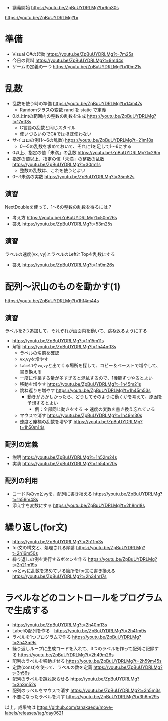 - 講義開始
https://youtu.be/ZpBuUYDRLMg?t=6m30s

https://youtu.be/ZpBuUYDRLMg?t=


# 準備
- Visual C#の起動 https://youtu.be/ZpBuUYDRLMg?t=7m25s
- 今日の資料 https://youtu.be/ZpBuUYDRLMg?t=9m44s
- ゲームの定義の一つ https://youtu.be/ZpBuUYDRLMg?t=10m21s

# 乱数
- 乱数を使う時の準備 https://youtu.be/ZpBuUYDRLMg?t=14m47s
  - Randomクラスの変数 rand を static で定義
- 0以上intの範囲内の整数の乱数を生成 https://youtu.be/ZpBuUYDRLMg?t=17m18s
  - C言語の乱数と同じスタイル
  - 使いづらいのでC#ではほぼ使わない
- サイコロの例(1～6の乱数) https://youtu.be/ZpBuUYDRLMg?t=21m18s
  - 0～5の乱数を求めておいて、それに1を足して1～6にする
- 0以上、指定の値「未満」の乱数 https://youtu.be/ZpBuUYDRLMg?t=29m
- 指定の値以上、指定の値「未満」の整数の乱数 https://youtu.be/ZpBuUYDRLMg?t=30m11s
  - 整数の乱数は、これを使うとよい
- 0～1未満の実数 https://youtu.be/ZpBuUYDRLMg?t=35m52s

## 演習
NextDoubleを使って、1～6の整数の乱数を得るには？

- 考え方 https://youtu.be/ZpBuUYDRLMg?t=50m26s
- 答え https://youtu.be/ZpBuUYDRLMg?t=53m25s

## 演習
ラベルの速度(vx, vy)とラベルのLeftとTopを乱数にする

- 答え https://youtu.be/ZpBuUYDRLMg?t=1h9m26s

# 配列～沢山のものを動かす(1) 
https://youtu.be/ZpBuUYDRLMg?t=1h14m44s

## 演習
ラベルを2つ追加して、それぞれが画面内を動いて、跳ね返るようにする

- https://youtu.be/ZpBuUYDRLMg?t=1h15m11s
- 解答 https://youtu.be/ZpBuUYDRLMg?t=1h44m13s
  - ラベルの名前を確認
  - vx,vyを増やす
  - `label1`や`vx`,`vy`と出てくる場所を探して、コピー＆ペーストで増やして、書き換える
  - 一度に作業する量が多すぎると混乱するので、1機能ずつやるとよい
  - 移動を増やす  https://youtu.be/ZpBuUYDRLMg?t=1h45m21s
  - 跳ね返りを増やす https://youtu.be/ZpBuUYDRLMg?t=1h45m53s
    - 動きがおかしかったら、どうしてそのように動くかを考えて、原因を予想するとよい
      - 例：全部同じ動きをする → 速度の変数を書き換え忘れている
  - マウスで消す https://youtu.be/ZpBuUYDRLMg?t=1h49m30s
  - 速度と座標の乱数を増やす https://youtu.be/ZpBuUYDRLMg?t=1h50m14s

## 配列の定義
- 説明 https://youtu.be/ZpBuUYDRLMg?t=1h52m24s
- 実装 https://youtu.be/ZpBuUYDRLMg?t=1h54m20s

## 配列の利用
- コード内のvxとvyを、配列に書き換える https://youtu.be/ZpBuUYDRLMg?t=1h59m48s
- 添え字を変数にする https://youtu.be/ZpBuUYDRLMg?t=2h8m18s

# 繰り返し(for文)
- https://youtu.be/ZpBuUYDRLMg?t=2h11m3s
- for文の構文と、処理される順番 https://youtu.be/ZpBuUYDRLMg?t=2h16m50s
- 繰り返しの例を実行するボタンを作る https://youtu.be/ZpBuUYDRLMg?t=2h21m19s
- vxとvyに乱数を求めている箇所をfor文に書き換える https://youtu.be/ZpBuUYDRLMg?t=2h34m17s

# ラベルなどのコントロールをプログラムで生成する
- https://youtu.be/ZpBuUYDRLMg?t=2h40m13s
- Labelの配列を作る　https://youtu.be/ZpBuUYDRLMg?t=2h41m9s
- ラベルを1つプログラムで作る https://youtu.be/ZpBuUYDRLMg?t=2h43m9s
- 繰り返しループに生成コードを入れて、3つのラベルを作って配列に記録する https://youtu.be/ZpBuUYDRLMg?t=2h49m26s
- 配列のラベルを移動させる https://youtu.be/ZpBuUYDRLMg?t=2h59m45s
- 定数(const)を使って、ラベルの数を定義 https://youtu.be/ZpBuUYDRLMg?t=3h56s
- 配列のラベルを跳ね返らせる https://youtu.be/ZpBuUYDRLMg?t=3h3m52s
- 配列のラベルをマウスで消す https://youtu.be/ZpBuUYDRLMg?t=3h5m3s
- 不要になったラベルを消す https://youtu.be/ZpBuUYDRLMg?t=3h6m29s

以上。成果物は https://github.com/tanakaedu/move-labels/releases/tag/day0621

 


